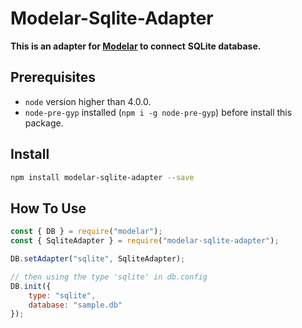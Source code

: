 # Modelar-Sqlite-Adapter

**This is an adapter for [Modelar](http://modelarjs.org) to connect**
**SQLite database.**

## Prerequisites

- `node` version higher than 4.0.0.
- `node-pre-gyp` installed (`npm i -g node-pre-gyp`) before install this 
	package.

## Install

```sh
npm install modelar-sqlite-adapter --save
```

## How To Use

```javascript
const { DB } = require("modelar");
const { SqliteAdapter } = require("modelar-sqlite-adapter");

DB.setAdapter("sqlite", SqliteAdapter);

// then using the type 'sqlite' in db.config
DB.init({
    type: "sqlite",
    database: "sample.db"
});
```